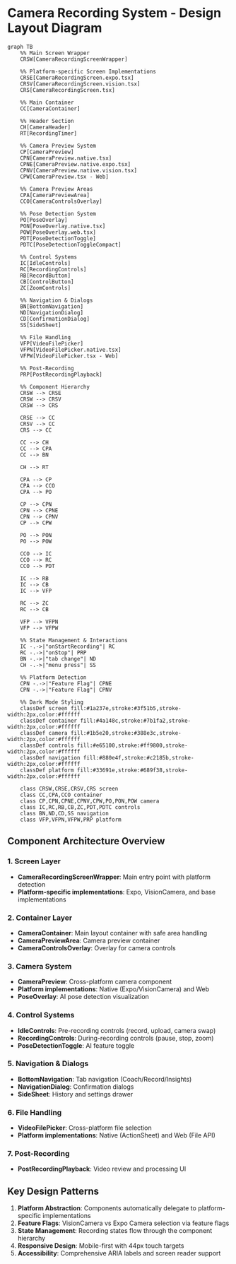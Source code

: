 # Camera Recording System - Design Layout Diagram

```mermaid
graph TB
    %% Main Screen Wrapper
    CRSW[CameraRecordingScreenWrapper]
    
    %% Platform-specific Screen Implementations
    CRSE[CameraRecordingScreen.expo.tsx]
    CRSV[CameraRecordingScreen.vision.tsx]
    CRS[CameraRecordingScreen.tsx]
    
    %% Main Container
    CC[CameraContainer]
    
    %% Header Section
    CH[CameraHeader]
    RT[RecordingTimer]
    
    %% Camera Preview System
    CP[CameraPreview]
    CPN[CameraPreview.native.tsx]
    CPNE[CameraPreview.native.expo.tsx]
    CPNV[CameraPreview.native.vision.tsx]
    CPW[CameraPreview.tsx - Web]
    
    %% Camera Preview Areas
    CPA[CameraPreviewArea]
    CCO[CameraControlsOverlay]
    
    %% Pose Detection System
    PO[PoseOverlay]
    PON[PoseOverlay.native.tsx]
    POW[PoseOverlay.web.tsx]
    PDT[PoseDetectionToggle]
    PDTC[PoseDetectionToggleCompact]
    
    %% Control Systems
    IC[IdleControls]
    RC[RecordingControls]
    RB[RecordButton]
    CB[ControlButton]
    ZC[ZoomControls]
    
    %% Navigation & Dialogs
    BN[BottomNavigation]
    ND[NavigationDialog]
    CD[ConfirmationDialog]
    SS[SideSheet]
    
    %% File Handling
    VFP[VideoFilePicker]
    VFPN[VideoFilePicker.native.tsx]
    VFPW[VideoFilePicker.tsx - Web]
    
    %% Post-Recording
    PRP[PostRecordingPlayback]
    
    %% Component Hierarchy
    CRSW --> CRSE
    CRSW --> CRSV
    CRSW --> CRS
    
    CRSE --> CC
    CRSV --> CC
    CRS --> CC
    
    CC --> CH
    CC --> CPA
    CC --> BN
    
    CH --> RT
    
    CPA --> CP
    CPA --> CCO
    CPA --> PO
    
    CP --> CPN
    CPN --> CPNE
    CPN --> CPNV
    CP --> CPW
    
    PO --> PON
    PO --> POW
    
    CCO --> IC
    CCO --> RC
    CCO --> PDT
    
    IC --> RB
    IC --> CB
    IC --> VFP
    
    RC --> ZC
    RC --> CB
    
    VFP --> VFPN
    VFP --> VFPW
    
    %% State Management & Interactions
    IC -.->|"onStartRecording"| RC
    RC -.->|"onStop"| PRP
    BN -.->|"tab change"| ND
    CH -.->|"menu press"| SS
    
    %% Platform Detection
    CPN -.->|"Feature Flag"| CPNE
    CPN -.->|"Feature Flag"| CPNV
    
    %% Dark Mode Styling
    classDef screen fill:#1a237e,stroke:#3f51b5,stroke-width:2px,color:#ffffff
    classDef container fill:#4a148c,stroke:#7b1fa2,stroke-width:2px,color:#ffffff
    classDef camera fill:#1b5e20,stroke:#388e3c,stroke-width:2px,color:#ffffff
    classDef controls fill:#e65100,stroke:#ff9800,stroke-width:2px,color:#ffffff
    classDef navigation fill:#880e4f,stroke:#c2185b,stroke-width:2px,color:#ffffff
    classDef platform fill:#33691e,stroke:#689f38,stroke-width:2px,color:#ffffff
    
    class CRSW,CRSE,CRSV,CRS screen
    class CC,CPA,CCO container
    class CP,CPN,CPNE,CPNV,CPW,PO,PON,POW camera
    class IC,RC,RB,CB,ZC,PDT,PDTC controls
    class BN,ND,CD,SS navigation
    class VFP,VFPN,VFPW,PRP platform
```

## Component Architecture Overview

### 1. Screen Layer
- **CameraRecordingScreenWrapper**: Main entry point with platform detection
- **Platform-specific implementations**: Expo, VisionCamera, and base implementations

### 2. Container Layer
- **CameraContainer**: Main layout container with safe area handling
- **CameraPreviewArea**: Camera preview container
- **CameraControlsOverlay**: Overlay for camera controls

### 3. Camera System
- **CameraPreview**: Cross-platform camera component
- **Platform implementations**: Native (Expo/VisionCamera) and Web
- **PoseOverlay**: AI pose detection visualization

### 4. Control Systems
- **IdleControls**: Pre-recording controls (record, upload, camera swap)
- **RecordingControls**: During-recording controls (pause, stop, zoom)
- **PoseDetectionToggle**: AI feature toggle

### 5. Navigation & Dialogs
- **BottomNavigation**: Tab navigation (Coach/Record/Insights)
- **NavigationDialog**: Confirmation dialogs
- **SideSheet**: History and settings drawer

### 6. File Handling
- **VideoFilePicker**: Cross-platform file selection
- **Platform implementations**: Native (ActionSheet) and Web (File API)

### 7. Post-Recording
- **PostRecordingPlayback**: Video review and processing UI

## Key Design Patterns

1. **Platform Abstraction**: Components automatically delegate to platform-specific implementations
2. **Feature Flags**: VisionCamera vs Expo Camera selection via feature flags
3. **State Management**: Recording states flow through the component hierarchy
4. **Responsive Design**: Mobile-first with 44px touch targets
5. **Accessibility**: Comprehensive ARIA labels and screen reader support
